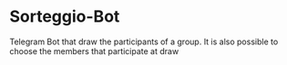 # Sorteggio-Bot
Telegram Bot that draw the participants of a group. It is also possible to choose the members that participate at draw
